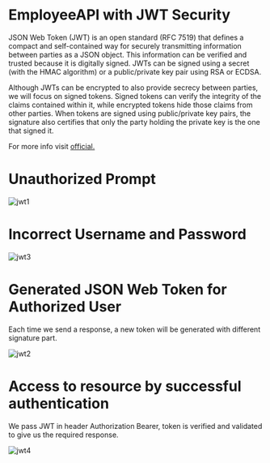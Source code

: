 # EmployeeAPI with JWT Security 

JSON Web Token (JWT) is an open standard (RFC 7519) that defines a compact and self-contained way for securely transmitting information between parties as a JSON object.
This information can be verified and trusted because it is digitally signed. JWTs can be signed using a secret (with the HMAC algorithm) or a public/private key pair using RSA or ECDSA.

Although JWTs can be encrypted to also provide secrecy between parties, we will focus on signed tokens. Signed tokens can verify the integrity of the claims contained within it, while encrypted tokens hide those claims from other parties. When tokens are signed using public/private key pairs, the signature also certifies that only the party holding the private key is the one that signed it.

For more info visit [official.](https://jwt.io)


# Unauthorized Prompt

![jwt1](https://github.com/THEPHD1331/EmployeeAPI-JwtSecurity/assets/126282296/db898f5a-d914-43c2-b451-cefabbdf25a5)


# Incorrect Username and Password

![jwt3](https://github.com/THEPHD1331/EmployeeAPI-JwtSecurity/assets/126282296/9bedb454-adca-4607-9ced-911e451bd4b1)


# Generated JSON Web Token for Authorized User

Each time we send a response, a new token will be generated with different signature part.

![jwt2](https://github.com/THEPHD1331/EmployeeAPI-JwtSecurity/assets/126282296/798bafe9-a230-466d-bc3b-cf38c5ee63b4)


# Access to resource by successful authentication

We pass JWT in header Authorization Bearer, token is verified and validated to give us the required response.

![jwt4](https://github.com/THEPHD1331/EmployeeAPI-JwtSecurity/assets/126282296/b8abaffd-4c22-44fc-96b5-6026e275236f)
